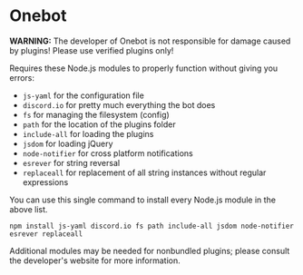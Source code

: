 # Onebot

**WARNING:** The developer of Onebot is not responsible for damage caused by plugins! Please use verified plugins only!

Requires these Node.js modules to properly function without giving you errors:

* `js-yaml` for the configuration file
* `discord.io` for pretty much everything the bot does
* `fs` for managing the filesystem (config)
* `path` for the location of the plugins folder
* `include-all` for loading the plugins
* `jsdom` for loading jQuery
* `node-notifier` for cross platform notifications
* `esrever` for string reversal
* `replaceall` for replacement of all string instances without regular expressions

You can use this single command to install every Node.js module in the above list.

    npm install js-yaml discord.io fs path include-all jsdom node-notifier esrever replaceall

Additional modules may be needed for nonbundled plugins; please consult the developer's website for more information.
